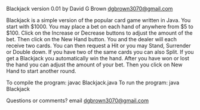 Blackjack version 0.01 by David G Brown <dgbrown3070@gmail.com>

Blackjack is a simple version of the popular card game written in Java.
You start with $1000. You may place a bet on each hand of anywhere 
from $5 to $100. Click on the Increase or Decrease buttons to adjust the
amount of the bet. Then click on the New Hand button. You and the dealer 
will each receive two cards. You can then request a Hit or you may Stand, 
Surrender or Double down. If you have two of the same cards you can also 
Split. If you get a Blackjack you automatically win the hand. After you 
have won or lost the hand you can adjust the amount of your bet. Then you 
click on New Hand to start another round.

To compile the program: javac Blackjack.java
To run the program: java Blackjack

Questions or comments? email dgbrown3070@gmail.com
